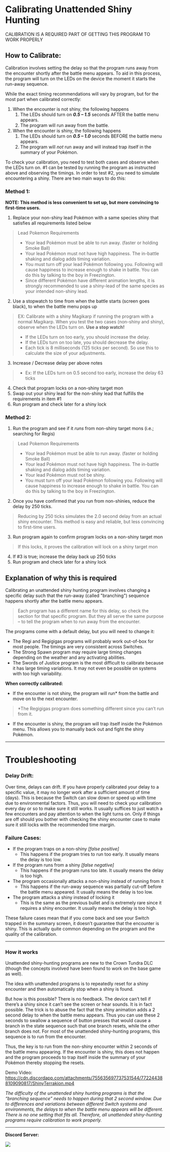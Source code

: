 # Calibrating Unattended Shiny Hunting 

CALIBRATION IS A REQUIRED PART OF GETTING THIS PROGRAM TO WORK PROPERLY

## How to Calibrate:

Calibration involves setting the delay so that the program runs away from the encounter shortly after the battle menu appears. To aid in this process, the program will turn on the LEDs on the device the moment it starts the run-away sequence.

While the exact timing recommendations will vary by program, but for the most part when calibrated correctly:
1. When the encounter is not shiny, the following happens
   1. The LEDs should turn on ***0.5 – 1.5*** seconds AFTER the battle menu appears.
   2. The program will run away from the battle.
2. When the encounter is shiny, the following happens
   1. The LEDs should turn on ***0.5 – 1.0*** seconds BEFORE the battle menu appears.
   2. The program will _not_ run away and will instead trap itself in the summary of your Pokémon.

To check your calibration, you need to test both cases and observe when the LEDs turn on. #1 can be tested by running the program as instructed above and observing the timings. In order to test #2, you need to simulate encountering a shiny. There are two main ways to do this:

### **Method 1:**
**NOTE: This method is less convenient to set up, but more convincing to first-time users.** 
1. Replace your non-shiny lead Pokémon with a same species shiny that satisfies all requirements listed below
> Lead Pokemon Requirements
> * Your lead Pokémon must be able to run away. (faster or holding Smoke Ball)
> * Your lead Pokémon must not have high happiness. The in-battle shaking and dialog adds timing variation.
> * You must turn off your lead Pokémon following you. Following will cause happiness to increase enough to shake in battle. You can do this by talking to the boy in Freezington.
> * Since different Pokémon have different animation lengths, it is strongly recommended to use a shiny-lead of the same species as your intended non-shiny lead.
2. Use a stopwatch to time from when the battle starts (screen goes black), to when the battle menu pops up
> EX: Calibrate with a shiny Magikarp if running the program with a normal Magikarp. When you test the two cases (non-shiny and shiny), observe when the LEDs turn on. **Use a stop watch!**
> - If the LEDs turn on too early, you should increase the delay.
> - If the LEDs turn on too late, you should decrease the delay.
> - Each tick is 8 milliseconds (125 ticks per second). So use this to calculate the size of your adjustments.
3. Increase / Decrease delay per above notes
> - Ex: If the LEDs turn on 0.5 second too early, increase the delay 63 ticks
4. Check that program locks on a non-shiny target mon
5. Swap out your shiny lead for the non-shiny lead that fulfills the requirements in item #1
6. Run program and check later for a shiny lock

### **Method 2:**
1. Run the program and see if it _runs_ from non-shiny target mons (i.e.; searching for Regis)
> Lead Pokemon Requirements
> * Your lead Pokémon must be able to run away. (faster or holding Smoke Ball)
> * Your lead Pokémon must not have high happiness. The in-battle shaking and dialog adds timing variation.
> * Your lead Pokémon must not be shiny.
> * You must turn off your lead Pokémon following you. Following will cause happiness to increase enough to shake in battle. You can do this by talking to the boy in Freezington.
2. Once you have confirmed that you run from non-shinies, reduce the delay by 250 ticks.
> Reducing by 250 ticks simulates the 2.0 second delay from an actual shiny encounter. This method is easy and reliable, but less convincing to first-time users.
3. Run program again to confirm program locks on a non-shiny target mon
> If this locks, it proves the calibration will lock on a shiny target mon
4. If #3 is true; increase the delay back up 250 ticks
5. Run program and check later for a shiny lock

## Explanation of why this is required

Calibrating an unattended shiny hunting program involves changing a specific delay such that the run-away (called "branching") sequence happens shortly after the battle menu appears.

> Each program has a different name for this delay, so check the section for that specific program. But they all serve the same purpose – to tell the program when to run away from the encounter.

The programs come with a default delay, but you will need to change it:
- The Regi and Regigigas programs will probably work out-of-box for most people. The timings are very consistent across Switches.
- The Strong Spawn program may require large timing changes depending on the weather and any activating abilities.
- The Swords of Justice program is the most difficult to calibrate because it has large timing variations. It may not even be possible on systems with too high variability.

**When correctly calibrated:**
- If the encounter is not shiny, the program will run* from the battle and move on to the next encounter.
> *The Regigigas program does something different since you can’t run from it.
- If the encounter is shiny, the program will trap itself inside the Pokémon menu. This allows you to manually back out and fight the shiny Pokémon.


***

# Troubleshooting

### Delay Drift:

Over time, delays can drift. If you have properly calibrated your delay to a specific value, it may no longer work after a sufficient amount of time (days). This is because the Switch can slow down or speed up with time due to environmental factors.
Thus, you will need to check your calibration every day or so to make sure it still works. It usually suffices to just watch a few encounters and pay attention to when the light turns on. Only if things are off should you bother with checking the shiny encounter case to make sure it still locks with the recommended time margin.

### Failure Cases:
- If the program traps on a non-shiny _[false positive]_
  - This happens if the program tries to run too early. It usually means the delay is too low.
- If the program runs from a shiny _[false negative]_
  - This happens if the program runs too late. It usually means the delay is too high.
- The program occasionally attacks a non-shiny instead of running from it
  - This happens if the run-away sequence was partially cut-off before the battle menu appeared. It usually means the delay is too low.
- The program attacks a shiny instead of locking it
  - This is the same as the previous bullet and is extremely rare since it requires a shiny encounter. It usually means the delay is too high.

These failure cases mean that if you come back and see your Switch trapped in the summary screen, it doesn’t guarantee that the encounter is shiny. This is actually quite common depending on the program and the quality of the calibration.

***

### How it works

Unattended shiny-hunting programs are new to the Crown Tundra DLC (though the concepts involved have been found to work on the base game as well).

The idea with unattended programs is to repeatedly reset for a shiny encounter and then automatically stop when a shiny is found.

But how is this possible? There is no feedback. The device can’t tell if there’s a shiny since it can’t see the screen or hear sounds.
It is in fact possible. The trick is to abuse the fact that the shiny animation adds a 2 second delay to when the battle menu appears. Thus you can use these 2 seconds to swallow a sequence of button presses that would cause a branch in the state sequence such that one branch resets, while the other branch does not. For most of the unattended shiny-hunting programs, this sequence is to run from the encounter.

Thus, the key is to run from the non-shiny encounter within 2 seconds of the battle menu appearing. If the encounter is shiny, this does not happen and the program proceeds to trap itself inside the summary of your Pokémon thereby stopping the resets.

Demo Video: https://cdn.discordapp.com/attachments/755635697737531544/772244388109090817/ShinyTerrakion.mp4

*The difficulty of the unattended shiny hunting programs is that the “branching sequence” needs to happen during that 2 second window. Due to differences and variations between different Switch systems and environments, the delays to when the battle menu appears will be different. There is no one setting that fits all. Therefore, all unattended shiny-hunting programs require calibration to work properly.*





<hr>

**Discord Server:** 

[<img src="https://canary.discordapp.com/api/guilds/695809740428673034/widget.png?style=banner2">](https://discord.gg/cQ4gWxN)





